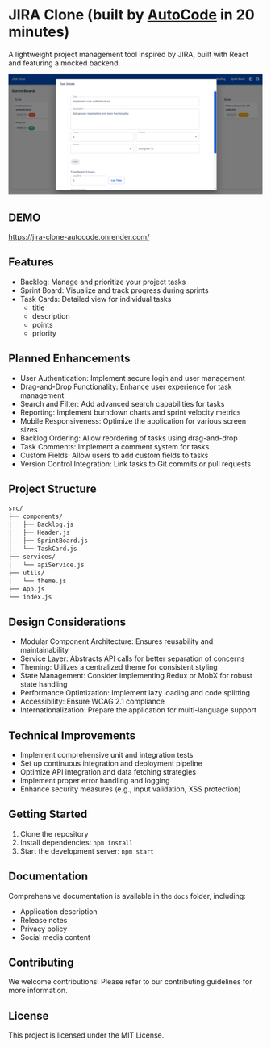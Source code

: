 # JIRA Clone (built by [AutoCode](https://autocode.work) in 20 minutes)

A lightweight project management tool inspired by JIRA, built with React and featuring a mocked backend.

![alt text](image-1.png)

## DEMO

https://jira-clone-autocode.onrender.com/

## Features

- Backlog: Manage and prioritize your project tasks
- Sprint Board: Visualize and track progress during sprints
- Task Cards: Detailed view for individual tasks
  - title
  - description
  - points
  - priority

## Planned Enhancements

- User Authentication: Implement secure login and user management
- Drag-and-Drop Functionality: Enhance user experience for task management
- Search and Filter: Add advanced search capabilities for tasks
- Reporting: Implement burndown charts and sprint velocity metrics
- Mobile Responsiveness: Optimize the application for various screen sizes
- Backlog Ordering: Allow reordering of tasks using drag-and-drop
- Task Comments: Implement a comment system for tasks
- Custom Fields: Allow users to add custom fields to tasks
- Version Control Integration: Link tasks to Git commits or pull requests

## Project Structure

```
src/
├── components/
│   ├── Backlog.js
│   ├── Header.js
│   ├── SprintBoard.js
│   └── TaskCard.js
├── services/
│   └── apiService.js
├── utils/
│   └── theme.js
├── App.js
└── index.js
```

## Design Considerations

- Modular Component Architecture: Ensures reusability and maintainability
- Service Layer: Abstracts API calls for better separation of concerns
- Theming: Utilizes a centralized theme for consistent styling
- State Management: Consider implementing Redux or MobX for robust state handling
- Performance Optimization: Implement lazy loading and code splitting
- Accessibility: Ensure WCAG 2.1 compliance
- Internationalization: Prepare the application for multi-language support

## Technical Improvements

- Implement comprehensive unit and integration tests
- Set up continuous integration and deployment pipeline
- Optimize API integration and data fetching strategies
- Implement proper error handling and logging
- Enhance security measures (e.g., input validation, XSS protection)

## Getting Started

1. Clone the repository
2. Install dependencies: `npm install`
3. Start the development server: `npm start`

## Documentation

Comprehensive documentation is available in the `docs` folder, including:

- Application description
- Release notes
- Privacy policy
- Social media content

## Contributing

We welcome contributions! Please refer to our contributing guidelines for more information.

## License

This project is licensed under the MIT License.
